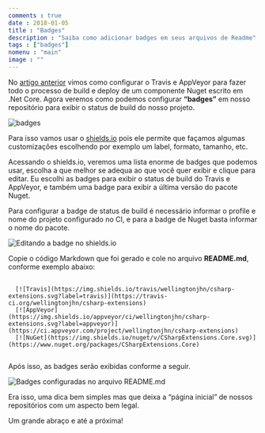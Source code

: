 ```yaml
---
comments : true
date : 2018-01-05
title : "Badges"
description : "Saiba como adicionar badges em seus arquivos de Readme"
tags : ["badges"]
nomenu : "main"
image : ""
---
```


No [artigo anterior](https://wellingtonjhn.com/posts/ci-cd-com-travis-e-appveyor-usando-cake-e-.net-core/) vimos como configurar o Travis e AppVeyor para fazer todo o processo de build e deploy de um componente Nuget escrito em .Net Core. Agora veremos como podemos configurar **“badges”** em nosso repositório para exibir o status de build do nosso projeto.

![badges](https://cdn-images-1.medium.com/max/2000/1*f9o_MXmOsGNcpPVHWF6-hA.png)

Para isso vamos usar o [shields.io](http://shields.io/) pois ele permite que façamos algumas customizações escolhendo por exemplo um label, formato, tamanho, etc.

Acessando o shields.io, veremos uma lista enorme de badges que podemos usar, escolha a que melhor se adequa ao que você quer exibir e clique para editar. 
Eu escolhi as badges para exibir o status de build do Travis e AppVeyor, e também uma badge para exibir a última versão do pacote Nuget.

Para configurar a badge de status de build é necessário informar o profile e nome do projeto configurado no CI, e para a badge de Nuget basta informar o nome do pacote.

![Editando a badge no shields.io](https://cdn-images-1.medium.com/max/2340/1*83-dan1lqsK3H3P3rkSxMQ.png)

Copie o código Markdown que foi gerado e cole no arquivo **README.md**, conforme exemplo abaixo:

<pre>
  <code>
  [![Travis](https://img.shields.io/travis/wellingtonjhn/csharp-extensions.svg?label=travis)](https://travis-ci.org/wellingtonjhn/csharp-extensions)
  [![AppVeyor](https://img.shields.io/appveyor/ci/wellingtonjhn/csharp-extensions.svg?label=appveyor)](https://ci.appveyor.com/project/wellingtonjhn/csharp-extensions)
  [![NuGet](https://img.shields.io/nuget/v/CSharpExtensions.Core.svg)](https://www.nuget.org/packages/CSharpExtensions.Core)
  </code>
</pre>

Após isso, as badges serão exibidas conforme a seguir.

![Badges configuradas no arquivo README.md](https://cdn-images-1.medium.com/max/2000/1*rZcPpUfpvjF6EpssrTQJnw.png)

Era isso, uma dica bem simples mas que deixa a “página inicial” de nossos repositórios com um aspecto bem legal.

Um grande abraço e até a próxima!
